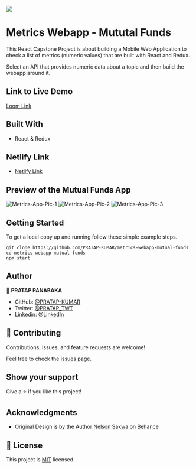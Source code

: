 ![](https://img.shields.io/badge/Microverse-blueviolet)

# Metrics Webapp - Mututal Funds

This React Capstone Project is about building a Mobile Web Application to check a list of metrics (numeric values) that are built with React and Redux.

Select an API that provides numeric data about a topic and then build the webapp around it.

## Link to Live Demo

[Loom Link](https://www.loom.com/share/3ae06abf18ee4831acdcc5610741caeb)

## Built With

- React & Redux

## Netlify Link

- [Netlify Link](https://metrics-app-mutual-funds-panabaka.netlify.app/)

## Preview of the Mutual Funds App
![Metrics-App-Pic-1](https://user-images.githubusercontent.com/40719899/193776623-1a123f7c-95e8-4fd6-a762-f22b36b04835.png)
![Metrics-App-Pic-2](https://user-images.githubusercontent.com/40719899/193776631-c84ec4df-fea0-4d68-ab37-86748c261081.png)
![Metrics-App-Pic-3](https://user-images.githubusercontent.com/40719899/193776635-33e63ca3-4146-453e-a1be-7679b34e7f09.png)



## Getting Started

To get a local copy up and running follow these simple example steps.

````
git clone https://github.com/PRATAP-KUMAR/metrics-webapp-mutual-funds
cd metrics-webapp-mutual-funds
npm start
````

## Author

👤 **PRATAP PANABAKA**

- GitHub: [@PRATAP-KUMAR](https://github.com/PRATAP-KUMAR)
- Twitter: [@PRATAP_TWT](https://twitter.com/PRATAP_TWT)
- Linkedin: [@LinkedIn](https://www.linkedin.com/in/pratap-kumar-panabaka-755489236/)


## 🤝 Contributing

Contributions, issues, and feature requests are welcome!

Feel free to check the [issues page](../../issues/).

## Show your support

Give a ⭐️ if you like this project!

## Acknowledgments

- Original Design is by the Author [Nelson Sakwa on Behance](https://www.behance.net/sakwadesignstudio)

## 📝 License

This project is [MIT](./MIT.md) licensed.
